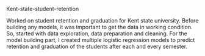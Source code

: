 Kent-state-student-retention


Worked on student retention and graduation for Kent state university. Before building any models, it was important to get the data in working condition. So, started with data exploration, data preparation and cleaning. For the model building part, I created multiple logistic regression models to predict retention and graduation of the students after each and every semester.
